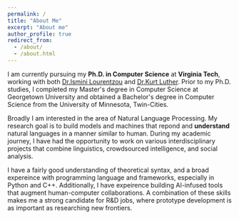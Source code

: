 ```yaml
---
permalink: /
title: "About Me"
excerpt: "About me"
author_profile: true
redirect_from: 
  - /about/
  - /about.html
---
```


I am currently pursuing my **Ph.D. in Computer Science** at **Virginia Tech**, working with both [Dr.Ismini Lourentzou](https://isminoula.github.io/) and [Dr.Kurt Luther](https://crowd.cs.vt.edu/kurt-luther/). Prior to my Ph.D. studies, I completed my Master's degree in Computer Science at Georgetown University and obtained a Bachelor's degree in Computer Science from the University of Minnesota, Twin-Cities.

Broadly I am interested in the area of Natural Language Processing. My research goal is to build models and machines that repond and **understand** natural languages in a manner similar to human. During my academic journey, I have had the opportunity to work on various interdisciplinary projects that combine linguistics, crowdsourced intelligence, and social analysis.

I have a fairly good understanding of theoretical syntax, and a broad expereince with programming language and frameworks, especially in Python and C++. Additionally, I have expeirence building AI-infused tools that augment human-computer collaborations. A combination of these skills makes me a strong candidate for R&D jobs, where prototype development is as important as researching new frontiers.
